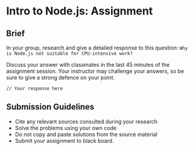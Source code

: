 # Intro to Node.js: Assignment

## Brief

In your group, research and give a detailed response to this question: `Why is Node.js not suitable for CPU-intensive work?`

Discuss your answer with classmates in the last 45 minutes of the assignment session. Your instructor may challenge your answers, so be sure to give a strong defence on your point.

```
// Your response here
```

## Submission Guidelines

- Cite any relevant sources consulted during your research
- Solve the problems using your own code
- Do not copy and paste solutions from the source material
- Submit your assignment to black board.
